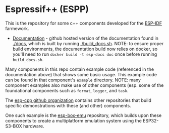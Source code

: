 # Espressif++ (ESPP)

This is the repository for some c++ components developed for the [ESP-IDF](https://github.com/espressif/esp-idf) farmework.

 * [Documentation](https://esp-cpp.github.io/espp/) - github hosted version of the documentation found in [./docs](./docs), which is built by running [./build_docs.sh](./build_docs.sh). NOTE: to ensure proper build environments, the documentation build now relies on docker, so you'll need to run `docker build -t esp-docs doc` once before running `build_docs.sh`.

Many components in this repo contain example code (referenced in the documentation above) that shows some basic usage. This example code can be found in that component's `example` directory. NOTE: many component examples also make use of other components (esp. some of the foundational components such as `format`, `logger`, and `task`.

The [esp-cpp github organization](https://github.com/esp-cpp) contains other repositories that build specific demonstrations with these (and other) components.

One such example is the [esp-box-emu](http://github.com/esp-cpp/esp-box-emu) repository, which builds upon these components to create a multiplatform emulation system using the ESP32-S3-BOX hardware.
